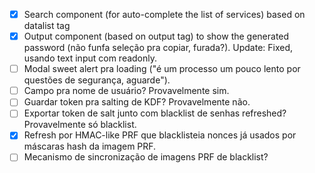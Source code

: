 - [x] Search component (for auto-complete the list of services) based on datalist tag
- [x] Output component (based on output tag) to show the generated password (não funfa seleção pra copiar, furada?). Update: Fixed, usando text input com readonly.
- [ ] Modal sweet alert pra loading ("é um processo um pouco lento por questões de segurança, aguarde").
- [ ] Campo pra nome de usuário? Provavelmente sim.
- [ ] Guardar token pra salting de KDF? Provavelmente não.
- [ ] Exportar token de salt junto com blacklist de senhas refreshed? Provavelmente só blacklist.
- [x] Refresh por HMAC-like PRF que blacklisteia nonces já usados por máscaras hash da imagem PRF.
- [ ] Mecanismo de sincronização de imagens PRF de blacklist?
